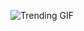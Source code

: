 
<!-- GIF_SECTION -->
![Trending GIF](https://media3.giphy.com/media/v1.Y2lkPThiYjIxNzcydmc2Yjl6czE1Yzg0aDB4NjUzcGcxenZlY3R6OXoycTQwNmxwczJ5aiZlcD12MV9naWZzX3NlYXJjaCZjdD1n/wQAbcl6iDnawokpLj9/giphy.gif)
<!-- END_GIF_SECTION -->
